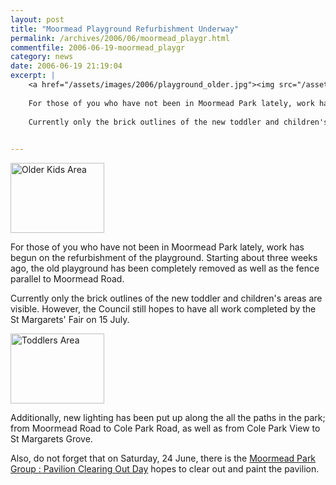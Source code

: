 ```yaml
---
layout: post
title: "Moormead Playground Refurbishment Underway"
permalink: /archives/2006/06/moormead_playgr.html
commentfile: 2006-06-19-moormead_playgr
category: news
date: 2006-06-19 21:19:04
excerpt: |
    <a href="/assets/images/2006/playground_older.jpg"><img src="/assets/images/2006/playground_older-thumb.jpg" width="150" height="112" alt="Older Kids Area"  class="photo right" /></a>
    
    For those of you who have not been in Moormead Park lately, work has begun on the refurbishment of the playground.  Starting about three weeks ago, the old playground has been completely removed as well as the fence parallel to Moormead Road.
    
    Currently only the brick outlines of the new toddler and children's areas are visible.  However, the Council still hopes to have all work completed by the St Margarets' Fair on 15 July.
    

---
```


<a href="/assets/images/2006/playground_older.jpg"><img src="/assets/images/2006/playground_older-thumb.jpg" width="150" height="112" alt="Older Kids Area"  class="photo right" /></a>

For those of you who have not been in Moormead Park lately, work has begun on the refurbishment of the playground. Starting about three weeks ago, the old playground has been completely removed as well as the fence parallel to Moormead Road.

Currently only the brick outlines of the new toddler and children's areas are visible. However, the Council still hopes to have all work completed by the St Margarets' Fair on 15 July.

<a href="/assets/images/2006/playground_toddler.jpg"><img src="/assets/images/2006/playground_toddler-thumb.jpg" width="150" height="112" alt="Toddlers Area" class="photo right" /></a>

Additionally, new lighting has been put up along the all the paths in the park; from Moormead Road to Cole Park Road, as well as from Cole Park View to St Margarets Grove.

Also, do not forget that on Saturday, 24 June, there is the [Moormead Park Group : Pavilion Clearing Out Day](/event/Meeting/200606011527) hopes to clear out and paint the pavilion.
